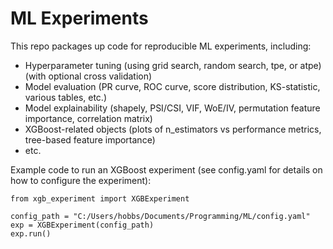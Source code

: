 # ML Experiments
This repo packages up code for reproducible ML experiments, including:
- Hyperparameter tuning (using grid search, random search, tpe, or atpe) (with optional cross validation)
- Model evaluation (PR curve, ROC curve, score distribution, KS-statistic, various tables, etc.)
- Model explainability (shapely, PSI/CSI, VIF, WoE/IV, permutation feature importance, correlation matrix)
- XGBoost-related objects (plots of n_estimators vs performance metrics, tree-based feature importance)
- etc.

Example code to run an XGBoost experiment (see config.yaml for details on how to configure the experiment):
```
from xgb_experiment import XGBExperiment

config_path = "C:/Users/hobbs/Documents/Programming/ML/config.yaml"
exp = XGBExperiment(config_path)
exp.run()
```